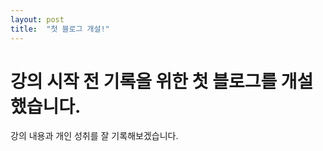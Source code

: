 ```yaml
---
layout: post
title:  "첫 블로그 개설!"
---
```


# 강의 시작 전 기록을 위한 첫 블로그를 개설했습니다.

강의 내용과 개인 성취를 잘 기록해보겠습니다.
